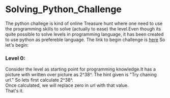 # Solving_Python_Challenge
The python challege is kind of online Treasure hunt where one need to use the programming skills to solve (actually to ease) the level.Even though its quite possible to solve levels in programming language, it has been created to use python as prefereble language.
The link to begin challenge is [here](http://www.pythonchallenge.com/)
So let's begin:

### Level 0:
Consider the level as starting point for programming knowledge.It has a picture with written over picture as 2^38^. The hint given is "Try chaning url."
So lets first calculate 2^38^.  
Once calculated, we will replace zero in url with that value.  
That's it.

